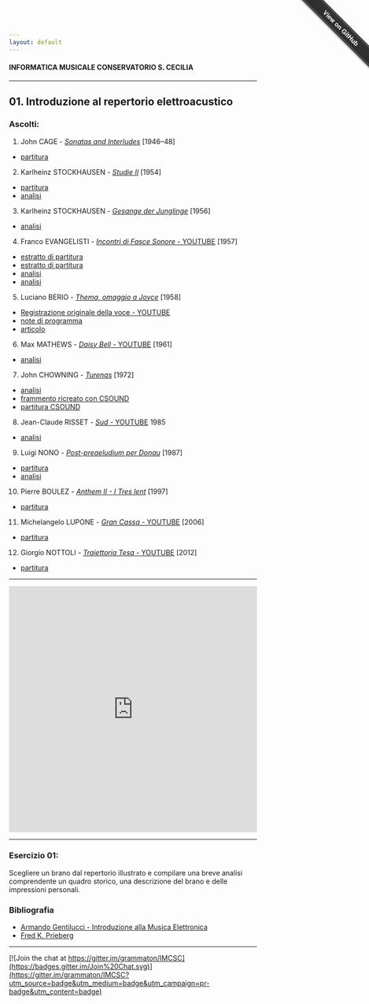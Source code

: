 ```yaml
---
layout: default
---
```


#### INFORMATICA MUSICALE CONSERVATORIO S. CECILIA

----

## 01. Introduzione al repertorio elettroacustico

### Ascolti:

 1. John CAGE - [*Sonatas and Interludes*](https://copy.com/0iL4DwZrkN9zph9H) [1946–48]
   * [partitura](https://copy.com/tD0ddJVzf6sLwkf1) 
 2. Karlheinz STOCKHAUSEN - [*Studie II*](https://copy.com/QJyjJjMx96DK0umn) [1954]
   * [partitura](https://copy.com/FpTxc8hUtdV4Snzz)
   * [analisi](https://copy.com/rJSaV1jcrtdjndhn)
 3. Karlheinz STOCKHAUSEN - [*Gesange der Junglinge*](https://copy.com/mgl0rxtcOepMMkGY) [1956]
   * [analisi](https://copy.com/z7JIKmfuqiVCs4yl)
 4. Franco EVANGELISTI - [*Incontri di Fasce Sonore* - YOUTUBE](https://www.youtube.com/watch?v=7ZUJMbNfUTE) [1957]
   * [estratto di partitura](https://copy.com/xTvPpvNPVFPXExPY)
   * [estratto di partitura](https://copy.com/bhpFIg1AtWkGd28W)
   * [analisi](https://copy.com/vQdYinjrrtN44OqT)
   * [analisi](https://copy.com/nOocELFSHGL0OUkW)
 5. Luciano BERIO - [*Thema, omaggio a Joyce*](https://copy.com/AD3Idwj1ZeWr8Iw3) [1958]
   * [Registrazione originale della voce - YOUTUBE](https://www.youtube.com/watch?v=c3IS5Cj_l7w)
   * [note di programma](http://www.lucianoberio.org/node/1503?948448529=1)
   * [articolo](https://copy.com/l72m4MsCWbpx6sin)
 6. Max MATHEWS - [*Daisy Bell* - YOUTUBE](https://www.youtube.com/watch?v=41U78QP8nBk&list=RD41U78QP8nBk) [1961]
   * [analisi](https://copy.com/nfMrfeEssQzgNnsv)
 7. John CHOWNING - [*Turenas*](https://copy.com/6GJXt3OMEEwz8zwn) [1972]
   * [analisi](https://www.academia.edu/5497062/Chowning_e_la_sintesi_FM._Analisi_di_Turenas)
   * [frammento ricreato con CSOUND](https://copy.com/Sq4kzN39PRFaVF2B)
   * [partitura CSOUND](https://copy.com/1lQABTbUhbz4USYN)
 8. Jean-Claude RISSET - [*Sud* - YOUTUBE](https://www.youtube.com/watch?v=Fhj2O4jToKI) 1985
   * [analisi](https://copy.com/lVUoTMaREgXFv9g0)
 9. Luigi NONO - [*Post-preaeludium per Donau*](https://copy.com/epwTjv3yK2S37SoA) [1987]
   * [partitura](https://copy.com/btDo94C1vMYhgm17)
   * [analisi](https://copy.com/HSTLzNLpaS0NjGtz)
 10. Pierre BOULEZ - [*Anthem II - I Tres lent*](https://copy.com/nvUFxEoO6YubGHzo) [1997]
   * [partitura](https://copy.com/41VerwBKWYHmBkGD)
 11. Michelangelo LUPONE - [*Gran Cassa* - YOUTUBE](https://www.youtube.com/watch?v=chhxK_RhZIk) [2006]
   * [partitura](https://copy.com/9hkq1THaYgMEhdPM)
 12. Giorgio NOTTOLI - [*Traiettoria Tesa* - YOUTUBE](https://www.youtube.com/watch?v=bqjLSPv-KXs) [2012]
   * [partitura](https://copy.com/InMjRabstBCCIePn)
 
----

<iframe src='http://cdn.knightlab.com/libs/timeline/latest/embed/index.html?source=0AhFlhQFvYUstdFNDQlRhQXJiR1BXMjAtOEQyQ1FZZ2c&font=Bevan-PotanoSans&maptype=toner&lang=it&height=500' width='100%' height='500' frameborder='0'></iframe>

----

### Esercizio 01:

Scegliere un brano dal repertorio illustrato e compilare una breve analisi comprendente un quadro storico, una descrizione del brano e delle impressioni personali.

### Bibliografia

 - [Armando Gentilucci - Introduzione alla Musica Elettronica](https://copy.com/gmatZ8qkaw1WROAG)
 - [Fred K. Prieberg](https://copy.com/mU6LRdCdxUlrVAIZ)
 
----

[![Join the chat at https://gitter.im/grammaton/IMCSC](https://badges.gitter.im/Join%20Chat.svg)](https://gitter.im/grammaton/IMCSC?utm_source=badge&utm_medium=badge&utm_campaign=pr-badge&utm_content=badge)
 
<div class="github-fork-ribbon-wrapper right fixed" style="width: 150px;height: 150px;position: fixed;overflow: hidden;top: 0;z-index: 9999;pointer-events: none;right: 0;"><div class="github-fork-ribbon" style="position: absolute;padding: 2px 0;background-color: #333;background-image: linear-gradient(to bottom, rgba(0, 0, 0, 0), rgba(0, 0, 0, 0.15));-webkit-box-shadow: 0 2px 3px 0 rgba(0, 0, 0, 0.5);-moz-box-shadow: 0 2px 3px 0 rgba(0, 0, 0, 0.5);box-shadow: 0 2px 3px 0 rgba(0, 0, 0, 0.5);z-index: 9999;pointer-events: auto;top: 42px;right: -43px;-webkit-transform: rotate(45deg);-moz-transform: rotate(45deg);-ms-transform: rotate(45deg);-o-transform: rotate(45deg);transform: rotate(45deg);"><a href="https://github.com/grammaton/IMCSC" style="font: 700 13px &quot;Helvetica Neue&quot;, Helvetica, Arial, sans-serif;color: #fff;text-decoration: none;text-shadow: 0 -1px rgba(0, 0, 0, 0.5);text-align: center;width: 200px;line-height: 20px;display: inline-block;padding: 2px 0;border-width: 1px 0;border-style: dotted;border-color: rgba(255, 255, 255, 0.7);">View on GitHub</a></div></div>
